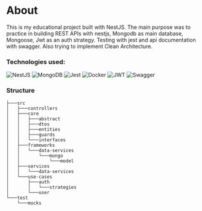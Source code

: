 # About
This is my educational project built with NestJS. The main purpose was to practice in building REST APIs with nestjs, Mongodb as main database, Mongoose, Jwt as an auth strategy. Testing with jest and api documentation with swagger. Also trying to implement Clean Architecture.
### Technologies used:
![NestJS](https://img.shields.io/badge/nestjs-%23E0234E.svg?style=for-the-badge&logo=nestjs&logoColor=white) ![MongoDB](https://img.shields.io/badge/MongoDB-%234ea94b.svg?style=for-the-badge&logo=mongodb&logoColor=white) ![Jest](https://img.shields.io/badge/-jest-%23C21325?style=for-the-badge&logo=jest&logoColor=white) ![Docker](https://img.shields.io/badge/docker-%230db7ed.svg?style=for-the-badge&logo=docker&logoColor=white) ![JWT](https://img.shields.io/badge/json%20web%20tokens-323330?style=for-the-badge&logo=json-web-tokens&logoColor=pink) ![Swagger](https://img.shields.io/badge/-Swagger-%23Clojure?style=for-the-badge&logo=swagger&logoColor=white)

### Structure
```
├───src
│   ├───controllers
│   ├───core
│   │   ├───abstract
│   │   ├───dtos
│   │   ├───entities
│   │   ├───guards
│   │   └───interfaces
│   ├───frameworks
│   │   └───data-services
│   │       └───mongo
│   │           └───model
│   ├───services
│   │   └───data-services
│   └───use-cases
│       ├───auth
│       │   └───strategies
│       └───user
└───test
    └───mocks
```

